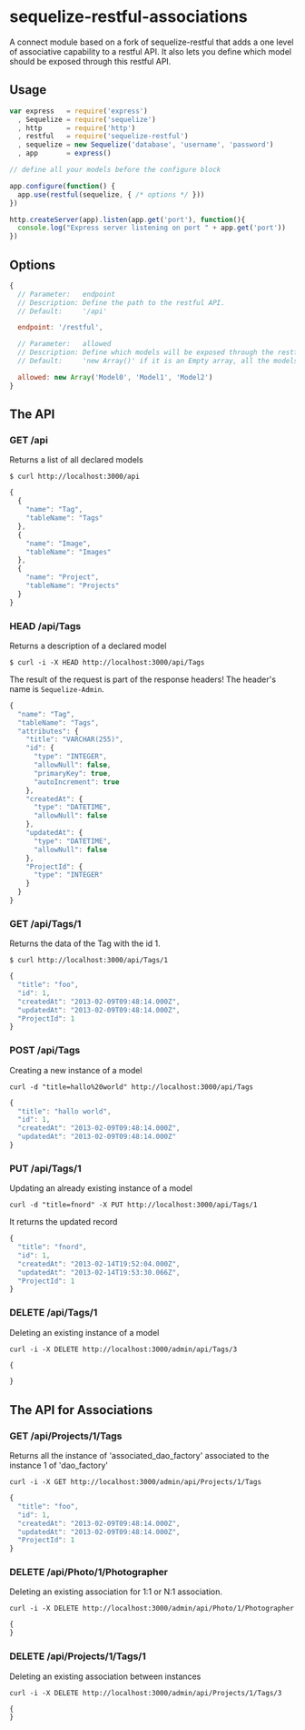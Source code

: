 # sequelize-restful-associations

A connect module based on a fork of sequelize-restful that adds a one level of associative capability to a restful API. It also lets you define which model should be exposed through this restful API.

## Usage

```js
var express   = require('express')
  , Sequelize = require('sequelize')
  , http      = require('http')
  , restful   = require('sequelize-restful')
  , sequelize = new Sequelize('database', 'username', 'password')
  , app       = express()

// define all your models before the configure block

app.configure(function() {
  app.use(restful(sequelize, { /* options */ }))
})

http.createServer(app).listen(app.get('port'), function(){
  console.log("Express server listening on port " + app.get('port'))
})
```

## Options

```js
{
  // Parameter:   endpoint
  // Description: Define the path to the restful API.
  // Default:     '/api'

  endpoint: '/restful',

  // Parameter:   allowed
  // Description: Define which models will be exposed through the restful API
  // Default:     'new Array()' if it is an Empty array, all the models will be exposed by default

  allowed: new Array('Model0', 'Model1', 'Model2')
}
```

## The API

### GET /api

Returns a list of all declared models

```console
$ curl http://localhost:3000/api
```

```js
{
  {
    "name": "Tag",
    "tableName": "Tags"
  },
  {
    "name": "Image",
    "tableName": "Images"
  },
  {
    "name": "Project",
    "tableName": "Projects"
  }
}
```

### HEAD /api/Tags

Returns a description of a declared model

```console
$ curl -i -X HEAD http://localhost:3000/api/Tags
```

The result of the request is part of the response headers! The header's name is `Sequelize-Admin`.

```js
{
  "name": "Tag",
  "tableName": "Tags",
  "attributes": {
    "title": "VARCHAR(255)",
    "id": {
      "type": "INTEGER",
      "allowNull": false,
      "primaryKey": true,
      "autoIncrement": true
    },
    "createdAt": {
      "type": "DATETIME",
      "allowNull": false
    },
    "updatedAt": {
      "type": "DATETIME",
      "allowNull": false
    },
    "ProjectId": {
      "type": "INTEGER"
    }
  }
}
```

### GET /api/Tags/1

Returns the data of the Tag with the id 1.

```console
$ curl http://localhost:3000/api/Tags/1
```

```js
{
  "title": "foo",
  "id": 1,
  "createdAt": "2013-02-09T09:48:14.000Z",
  "updatedAt": "2013-02-09T09:48:14.000Z",
  "ProjectId": 1
}
```

### POST /api/Tags

Creating a new instance of a model

```console
curl -d "title=hallo%20world" http://localhost:3000/api/Tags
```

```js
{
  "title": "hallo world",
  "id": 1,
  "createdAt": "2013-02-09T09:48:14.000Z",
  "updatedAt": "2013-02-09T09:48:14.000Z"
}
```

### PUT /api/Tags/1

Updating an already existing instance of a model

```console
curl -d "title=fnord" -X PUT http://localhost:3000/api/Tags/1
```

It returns the updated record

```js
{
  "title": "fnord",
  "id": 1,
  "createdAt": "2013-02-14T19:52:04.000Z",
  "updatedAt": "2013-02-14T19:53:30.066Z",
  "ProjectId": 1
}
```

### DELETE /api/Tags/1

Deleting an existing instance of a model

```console
curl -i -X DELETE http://localhost:3000/admin/api/Tags/3
```

```js
{

}
```

## The API for Associations

### GET /api/Projects/1/Tags

Returns all the instance of 'associated_dao_factory' associated to the instance 1 of 'dao_factory'

```console
curl -i -X GET http://localhost:3000/admin/api/Projects/1/Tags

```

```js
{
  "title": "foo",
  "id": 1,
  "createdAt": "2013-02-09T09:48:14.000Z",
  "updatedAt": "2013-02-09T09:48:14.000Z",
  "ProjectId": 1
}
```

### DELETE /api/Photo/1/Photographer

Deleting an existing association for 1:1 or N:1 association.

```console
curl -i -X DELETE http://localhost:3000/admin/api/Photo/1/Photographer
```

```js
{
}
```

### DELETE /api/Projects/1/Tags/1

Deleting an existing association between instances

```console
curl -i -X DELETE http://localhost:3000/admin/api/Projects/1/Tags/3
```

```js
{
}
```
